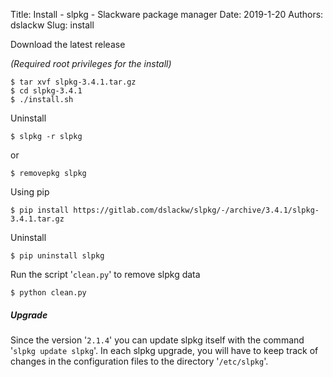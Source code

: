 Title: Install - slpkg - Slackware package manager
Date: 2019-1-20
Authors: dslackw
Slug: install


Download the latest release

*(Required root privileges for the install)*

```
$ tar xvf slpkg-3.4.1.tar.gz
$ cd slpkg-3.4.1
$ ./install.sh
```

Uninstall

```
$ slpkg -r slpkg
```

or

```
$ removepkg slpkg
```

Using pip

```
$ pip install https://gitlab.com/dslackw/slpkg/-/archive/3.4.1/slpkg-3.4.1.tar.gz
```

Uninstall

```
$ pip uninstall slpkg
```

Run the script '`clean.py`' to remove slpkg data

```
$ python clean.py
```

##### Upgrade

Since the version '`2.1.4`' you can update slpkg itself with the command '`slpkg update slpkg`'.
In each slpkg upgrade, you will have to keep track of changes in the configuration files
to the directory '`/etc/slpkg`'.
